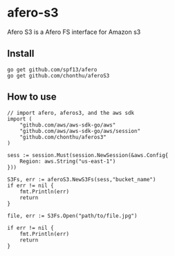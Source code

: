 # afero-s3

Afero S3 is a Afero FS interface for Amazon s3

## Install

	go get github.com/spf13/afero
	go get github.com/chonthu/aferoS3

## How to use

	// import afero, aferos3, and the aws sdk
	import (
		"github.com/aws/aws-sdk-go/aws"
		"github.com/aws/aws-sdk-go/aws/session"
		"github.com/chonthu/aferos3"
	)

	sess := session.Must(session.NewSession(&aws.Config{
		Region: aws.String("us-east-1")
	}))

	S3Fs, err := aferoS3.NewS3Fs(sess,"bucket_name")
	if err != nil {
		fmt.Println(err)
		return
	}

	file, err := S3Fs.Open("path/to/file.jpg")

	if err != nil {
		fmt.Println(err)
		return
	}